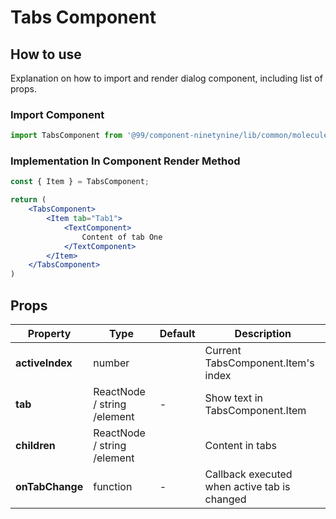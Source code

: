 # Tabs Component

## How to use
Explanation on how to import and render dialog component, including list of props.

### Import Component

```jsx
import TabsComponent from '@99/component-ninetynine/lib/common/molecules/tabs/tabs.component'
```

### Implementation In Component Render Method
```jsx
const { Item } = TabsComponent;

return (
    <TabsComponent>
        <Item tab="Tab1">
            <TextComponent>
                Content of tab One
            </TextComponent>
        </Item>
    </TabsComponent>
)
```

## Props

| Property | Type | Default | Description |
|-------|-----------|---------|-----------|
|**activeIndex**|number||Current TabsComponent.Item's index|
|**tab**|ReactNode / string /element|-|Show text in TabsComponent.Item|
|**children**|ReactNode / string /element||Content in tabs|
|**onTabChange**|function|-|Callback executed when active tab is changed|
